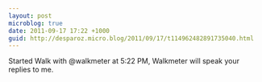 ```yaml
---
layout: post
microblog: true
date: 2011-09-17 17:22 +1000
guid: http://desparoz.micro.blog/2011/09/17/t114962482891735040.html
---
```

Started Walk with @walkmeter at 5:22 PM, Walkmeter will speak your replies to me.
